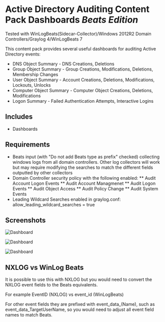 # Active Directory Auditing Content Pack Dashboards *Beats Edition*

Tested with WinLogBeats(Sidecar-Collector)/Windows 2012R2 Domain Controllers/Graylog 4/WinLogBeats 7

This content pack provides several useful dashboards for auditing Active Directory events:
* DNS Object Summary - DNS Creations, Deletions
* Group Object Summary - Group Creations, Modifications, Deletions, Membership Changes
* User Object Summary - Account Creations, Deletions, Modifications, Lockouts, Unlocks
* Computer Object Summary - Computer Object Creations, Deletions, Modifications
* Logon Summary - Failed Authentication Attempts, Interactive Logins

## Includes

* Dashboards 

## Requirements

* Beats input (with "Do not add Beats type as prefix" checked) collecting windows logs from all domain controllers.  Other log collectors will work but may require modifying the searches to match the different fields outputted by other collectors
* Domain Controller security policy with the following enabled:
** Audit Account Logon Events
** Audit Account Managmenet
** Audit Logon Events
** Audit Object Access
** Audit Policy Change
** Audit System Events
* Leading Wildcard Searches enabled in graylog.conf:  allow_leading_wildcard_searches = true

## Screenshots

![Dashboard](https://i.imgur.com/PtSnoGo.png)

![Dashboard](https://i.imgur.com/AoX3o91.png)

![Dashboard](https://i.imgur.com/koxRB6c.png)

##  NXLOG vs WinLog Beats

It is possible to use this with NXLOG but you would need to convert the NXLOG event fields to the Beats equivalents.

For example EventID (NXLOG) vs event_id (WinLogBeats)

For other event fields they are prefixed with event_data_(Name), such as event_data_TargetUserName, so you would need to adjust all event field names to match Beats.  
